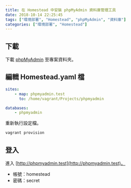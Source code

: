 ```yaml
---
title: 在 Homestead 中安裝 phpMyAdmin 資料庫管理工具
date: 2018-10-14 22:25:45
tags: ["環境部署", "Homestead", "phpMyAdmin", "資料庫"]
categories: ["環境部署", "Homestead"]
---
```


## 下載

下載 [phpMyAdmin](https://www.phpmyadmin.net/) 至專案資料夾。

## 編輯 Homestead.yaml 檔

```yaml
sites:
    - map: phpmyadmin.test
      to: /home/vagrant/Projects/phpmyadmin

databases:
    - phpmyadmin
```

重新執行設定檔。

```bash
vagrant provision
```

## 登入

進入 [http://phpmyadmin.test](http://phpmyadmin.test)。

- 帳號：homestead
- 密碼：secret
